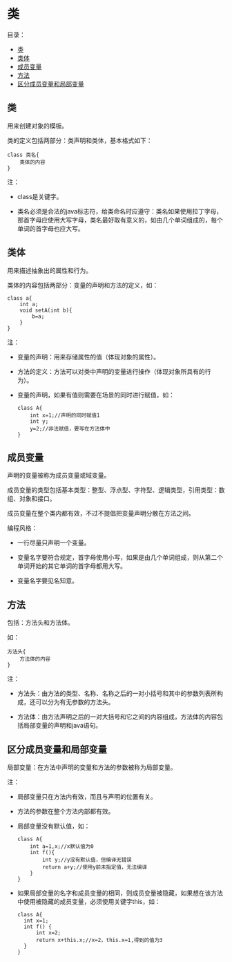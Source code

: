 # 类

目录：

- [类](#类)
- [类体](#类体)
- [成员变量](#成员变量)
- [方法](#方法)
- [区分成员变量和局部变量](#区分成员变量和局部变量)

## 类

用来创建对象的模板。

类的定义包括两部分：类声明和类体，基本格式如下：

```
class 类名{
    类体的内容
}
```

注：

- class是关键字。

- 类名必须是合法的java标志符，给类命名时应遵守：类名如果使用拉丁字母，那首字母应使用大写字母，类名最好取有意义的，如由几个单词组成的，每个单词的首字母也应大写。

## 类体

用来描述抽象出的属性和行为。

类体的内容包括两部分：变量的声明和方法的定义，如：

```
class a{
    int a;
    void setA(int b){
        b=a;
    }
}
```

注：

- 变量的声明：用来存储属性的值（体现对象的属性）。

- 方法的定义：方法可以对类中声明的变量进行操作（体现对象所具有的行为）。

- 变量的声明，如果有值则需要在场景的同时进行赋值，如：

  ```
  class A{
      int x=1;//声明的同时赋值1
      int y;
      y=2;//非法赋值，要写在方法体中
  }
  ```

## 成员变量

声明的变量被称为成员变量或域变量。

成员变量的类型包括基本类型：整型、浮点型、字符型、逻辑类型，引用类型：数组、对象和接口。

成员变量在整个类内都有效，不过不提倡把变量声明分散在方法之间。

编程风格：

- 一行尽量只声明一个变量。

- 变量名字要符合规定，首字母使用小写，如果是由几个单词组成，则从第二个单词开始的其它单词的首字母都用大写。

- 变量名字要见名知意。

## 方法

包括：方法头和方法体。

如：

```
方法头{
    方法体的内容
}
```

注：

- 方法头：由方法的类型、名称、名称之后的一对小括号和其中的参数列表所构成，还可以分为有无参数的方法头。

- 方法体：由方法声明之后的一对大括号和它之间的内容组成，方法体的内容包括局部变量的声明和java语句。

## 区分成员变量和局部变量

局部变量：在方法中声明的变量和方法的参数被称为局部变量。

注：

- 局部变量只在方法内有效，而且与声明的位置有关。

- 方法的参数在整个方法内部都有效。

- 局部变量没有默认值，如：

  ```
  class A{
      int a=1,x;//x默认值为0
      int f(){
          int y;//y没有默认值，但编译无错误
          return a+y;//使用y前未指定值，无法编译
      }
  }
  ```

- 如果局部变量的名字和成员变量的相同，则成员变量被隐藏，如果想在该方法中使用被隐藏的成员变量，必须使用关键字this，如：

  ```
  class A{
  	int x=1;
  	int f() {
  		int x=2;
  		return x+this.x;//x=2，this.x=1,得到的值为3
  	}
  }
  ```



